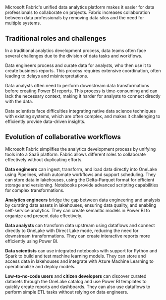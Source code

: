 Microsoft Fabric's unified data analytics platform makes it easier for data professionals to collaborate on projects. Fabric increases collaboration between data professionals by removing data silos and the need for multiple systems.

## Traditional roles and challenges

In a traditional analytics development process, data teams often face several challenges due to the division of data tasks and workflows.

Data engineers process and curate data for analysts, who then use it to create business reports. This process requires extensive coordination, often leading to delays and misinterpretations.

Data analysts often need to perform downstream data transformations before creating Power BI reports. This process is time-consuming and can lack the necessary context, making it harder for analysts to connect directly with the data.

Data scientists face difficulties integrating native data science techniques with existing systems, which are often complex, and makes it challenging to efficiently provide data-driven insights.

## Evolution of collaborative workflows

Microsoft Fabric simplifies the analytics development process by unifying tools into a SaaS platform. Fabric allows different roles to collaborate effectively without duplicating efforts.

**Data engineers** can ingest, transform, and load data directly into OneLake using Pipelines, which automate workflows and support scheduling. They can store data in lakehouses, using the Delta-Parquet format for efficient storage and versioning. Notebooks provide advanced scripting capabilities for complex transformations.

**Analytics engineers** bridge the gap between data engineering and analysis by curating data assets in lakehouses, ensuring data quality, and enabling self-service analytics. They can create semantic models in Power BI to organize and present data effectively.

**Data analysts** can transform data upstream using dataflows and connect directly to OneLake with Direct Lake mode, reducing the need for downstream transformations. They can create interactive reports more efficiently using Power BI.

**Data scientists** can use integrated notebooks with support for Python and Spark to build and test machine learning models. They can store and access data in lakehouses and integrate with Azure Machine Learning to operationalize and deploy models.

**Low-to-no-code users** and **citizen developers** can discover curated datasets through the OneLake catalog and use Power BI templates to quickly create reports and dashboards. They can also use dataflows to perform simple ETL tasks without relying on data engineers.

